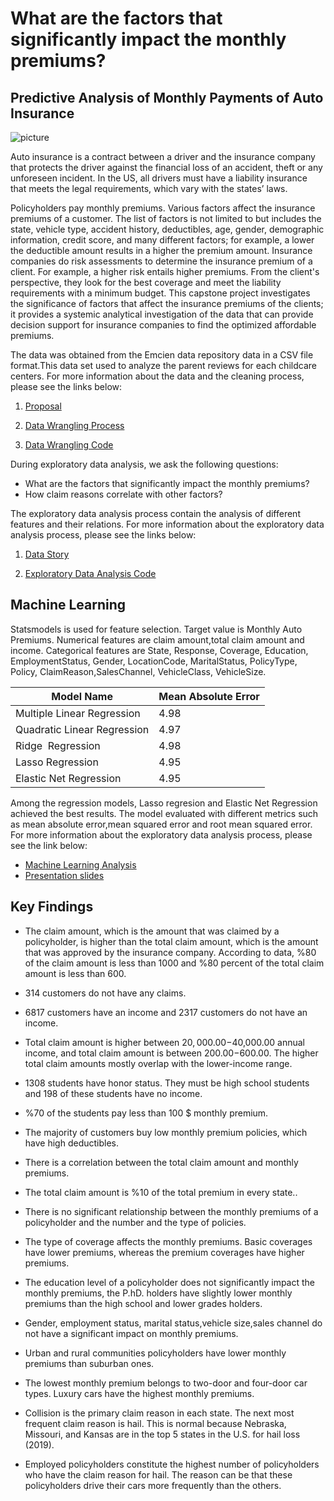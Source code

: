 # What are the factors that significantly impact the monthly premiums?

## Predictive Analysis of Monthly Payments of Auto Insurance

![picture](https://i2.wp.com/www.einsurance.com/wp-content/uploads/how-to-speed-up-your-car-insurance-claims.jpg?resize=1500%2C1001&ssl=1)

Auto insurance is a contract between a driver and the insurance company that protects the driver against the financial loss of an accident, theft or any unforeseen incident. In the US, all drivers must have a liability  insurance that meets the legal requirements, which vary with the states’ laws.

Policyholders pay monthly premiums. Various factors affect the insurance premiums of a customer. The list of factors is not limited to but includes the state, vehicle type, accident history, deductibles, age, gender, demographic information, credit score, and many different factors; for example, a lower the deductible amount results in a higher the premium amount. Insurance companies do risk assessments to determine the insurance premium of a client. For example, a higher risk entails higher premiums. From the client's perspective, they look for the best coverage and meet the liability requirements with a minimum budget. This capstone project investigates the significance of factors that affect the insurance premiums of the clients; it provides a systemic analytical investigation of the data that can provide decision support for insurance companies to find the optimized affordable premiums.

The data was obtained from the Emcien data repository data in a CSV file format.This data set used to analyze the parent reviews for each childcare centers. For more information about the data and the cleaning process, please see the links below:

  1. [Proposal](https://github.com/daphneworld/capstone2/blob/master/Daphne's%20Capstone%20Project-2%20Proposal.pdf)
  
  2. [Data Wrangling Process](https://github.com/daphneworld/capstone2/blob/master/Data%20Wrangling%20Process%20of%20Capstone%20Project%202.pdf)
  
  3. [Data Wrangling Code](https://github.com/daphneworld/capstone2/blob/master/Data%20Wrangling%20of%20Capstone%20Project%202.ipynb)
  
During exploratory data analysis, we ask the following questions:
- What are the factors that significantly impact the monthly premiums?
- How claim reasons correlate with other factors? 

The exploratory data analysis process contain the analysis of different features and their relations.  For more information about the exploratory data analysis process, please see the links below:

  1. [Data Story](https://github.com/daphneworld/capstone2/blob/master/AUTO%20INSURANCE%20MONTHLY%20PREMIUM%20PREDICTON%20DATA%20REPORT.pdf)
 
  2. [Exploratory Data Analysis Code](https://github.com/daphneworld/capstone1/blob/master/Exploratory%20Data%20Analysis%20New%20York%20City%20Childcare%20Centers.ipynb)
 
## Machine Learning
  
  Statsmodels is used for feature selection. Target value is Monthly Auto Premiums. Numerical features are claim amount,total claim amount and income. Categorical features are State, Response, Coverage, Education, EmploymentStatus, Gender, LocationCode, MaritalStatus, PolicyType, Policy, ClaimReason,SalesChannel, VehicleClass, VehicleSize. 

 Model Name | Mean Absolute Error
  ----------------------------|---------------------
  Multiple Linear Regression|4.98
  Quadratic Linear Regression|4.97
  Ridge  Regression|4.98
  Lasso Regression|4.95
  Elastic Net Regression|4.95

Among the regression models, Lasso regresion and Elastic Net Regression achieved the best results. The model evaluated with different metrics such as mean absolute error,mean squared error and root mean squared error. For more information about the exploratory data analysis process, please see the link below:

   - [Machine Learning Analysis](https://github.com/daphneworld/capstone2/blob/master/Regression%20Analysis%20for%20Prediction%20Monthly%20Premiums%20of%20Auto%20Insurance%20Data.ipynb)
   - [Presentation slides](https://github.com/daphneworld/capstone2/blob/master/Prediction%20of%20Monthly%20Premiums%20of%20Auto%20Insurance.pptx.zip)
   

## Key Findings
  - The claim amount, which is the amount that was claimed by a policyholder, is higher than the total claim amount, which  is the amount that was approved by the insurance company. According to data, %80 of the claim amount is less than 1000 and %80 percent of the total claim amount is less than 600. 
  
  - 314  customers do not have any claims.
  
  - 6817 customers have an income and 2317 customers do not have an income.

  - Total claim amount is higher between $20,000.00-$40,000.00 annual income, and total claim amount is between $200.00-$600.00. The higher total claim amounts mostly overlap with the lower-income range. 

  - 1308  students have honor status. They must be high school students and 198  of these students  have no income.
  
  - %70 of the students pay less than 100 $ monthly premium.

  - The majority of customers buy low monthly premium policies, which have high deductibles.

  - There is a correlation between the total claim amount and monthly premiums.
  
  - The total claim amount is %10 of the total premium in every state..

  - There is no significant relationship between the monthly premiums of a policyholder and the number and the type of policies. 

  - The type of coverage affects the monthly premiums. Basic coverages have lower premiums, whereas the premium coverages have higher premiums.

  - The education level of a policyholder does not significantly impact the monthly premiums, the P.hD. holders have slightly lower monthly premiums than the high school and lower grades holders.

  - Gender, employment status, marital status,vehicle size,sales channel  do not have a significant impact on monthly premiums.

  - Urban and rural communities policyholders have lower monthly premiums than suburban ones.

  - The lowest monthly premium belongs to two-door and four-door car types. Luxury cars have the highest monthly premiums.

  - Collision is the primary claim reason in each state. The next most frequent claim reason is hail. This is normal because Nebraska, Missouri, and Kansas are in the top 5 states in the U.S. for hail loss (2019).

  - Employed policyholders constitute the highest number of policyholders who have the claim reason for hail. The reason can be that these policyholders drive their cars more frequently than the others.


 
 

 





